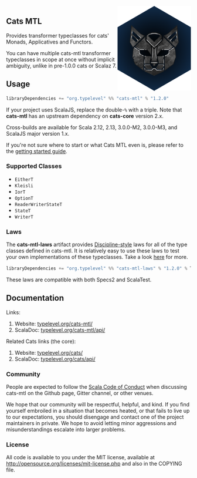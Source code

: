 <img src="https://github.com/typelevel/cats-mtl/raw/master/docs/src/main/resources/microsite/img/cats-mtl-logo-microsite.png" width="200px" height="231px" align="right">

## Cats MTL

Provides transformer typeclasses for cats' Monads, Applicatives and Functors.

You can have multiple cats-mtl transformer typeclasses in scope at once
without implicit ambiguity, unlike in pre-1.0.0 cats or Scalaz 7.

## Usage

```scala
libraryDependencies += "org.typelevel" %% "cats-mtl" % "1.2.0"
```

If your project uses ScalaJS, replace the double-`%` with a triple.  Note that **cats-mtl** has an upstream dependency on **cats-core** version 2.x.

Cross-builds are available for Scala 2.12, 2.13, 3.0.0-M2, 3.0.0-M3, and ScalaJS major version 1.x.

If you're not sure where to start or what Cats MTL even is, please refer to the [getting started guide](https://typelevel.org/cats-mtl/getting-started.html).

### Supported Classes

- `EitherT`
- `Kleisli`
- `IorT`
- `OptionT`
- `ReaderWriterStateT`
- `StateT`
- `WriterT`

### Laws

The **cats-mtl-laws** artifact provides [Discipline-style](https://github.com/typelevel/discipline) laws for all of the type classes defined in cats-mtl. It is relatively easy to use these laws to test your own implementations of these typeclasses. Take a look [here](https://github.com/typelevel/cats-mtl/tree/master/laws/src/main/scala/cats/mtl/laws) for more.

```scala
libraryDependencies += "org.typelevel" %% "cats-mtl-laws" % "1.2.0" % Test
```

These laws are compatible with both Specs2 and ScalaTest.

## Documentation

Links:

1. Website: [typelevel.org/cats-mtl/](https://typelevel.org/cats-mtl/)
2. ScalaDoc: [typelevel.org/cats-mtl/api/](https://typelevel.org/cats-mtl/api/)

Related Cats links (the core):

1. Website: [typelevel.org/cats/](https://typelevel.org/cats/)
2. ScalaDoc: [typelevel.org/cats/api/](https://typelevel.org/cats/api/)


### Community

People are expected to follow the
[Scala Code of Conduct](https://www.scala-lang.org/conduct/) when
discussing cats-mtl on the Github page, Gitter channel, or other
venues.

We hope that our community will be respectful, helpful, and kind. If
you find yourself embroiled in a situation that becomes heated, or
that fails to live up to our expectations, you should disengage and
contact one of the project maintainers in private. We
hope to avoid letting minor aggressions and misunderstandings escalate
into larger problems.

### License
All code is available to you under the MIT license, available at http://opensource.org/licenses/mit-license.php and also in the COPYING file. 
